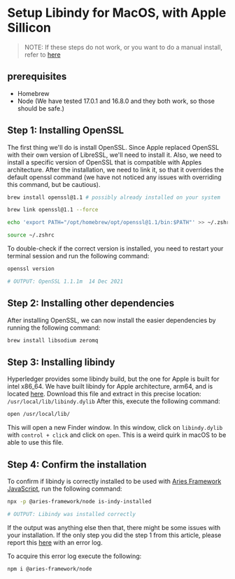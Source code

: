 # Setup Libindy for MacOS, with Apple Sillicon

> NOTE: If these steps do not work, or you want to do a manual install, refer to [here](https://github.com/hyperledger/indy-sdk#macos)

## prerequisites

- Homebrew
- Node (We have tested 17.0.1 and 16.8.0 and they both work, so those should be safe.)

## Step 1: Installing OpenSSL

The first thing we'll do is install OpenSSL. Since Apple replaced OpenSSL with their own version of LibreSSL, we'll need to install it. Also, we need to install a specific version of OpenSSL that is compatible with Apples architecture. After the installation, we need to link it, so that it overrides the default openssl command (we have not noticed any issues with overriding this command, but be cautious).

```sh
brew install openssl@1.1 # possibly already installed on your system

brew link openssl@1.1 --force

echo 'export PATH="/opt/homebrew/opt/openssl@1.1/bin:$PATH"' >> ~/.zshrc

source ~/.zshrc

```
To double-check if the correct version is installed, you need to restart your terminal session and run the following command:

```sh
openssl version

# OUTPUT: OpenSSL 1.1.1m  14 Dec 2021
```

## Step 2: Installing other dependencies

After installing OpenSSL, we can now install the easier dependencies by running the following command:

```sh
brew install libsodium zeromq
```

## Step 3: Installing libindy

Hyperledger provides some libindy build, but the one for Apple is built for intel x86_64. We have built libindy for Apple architecture, arm64, and is located [here](https://drive.google.com/file/d/1JaRqAEAyodjeh120YYZ0t42zfhN3wHiW/view).
Download this file and extract in this precise location: `/usr/local/lib/libindy.dylib`
After this, execute the following command:

```sh
open /usr/local/lib/
```

This will open a new Finder window. In this window, click on `libindy.dylib` with `control + click` and click on `open`. This is a weird quirk in macOS to be able to use this file.

## Step 4: Confirm the installation

To confirm if libindy is correctly installed to be used with [Aries Framework JavaScript](https://github.com/hyperledger/aries-framework-javascript), run the following command:

```sh
npx -p @aries-framework/node is-indy-installed

# OUTPUT: Libindy was installed correctly
```

If the output was anything else then that, there might be some issues with your installation. If the only step you did the step 1 from this article, please report this [here](https://github.com/hyperledger/aries-framework-javascript/issues) with an error log.

To acquire this error log execute the following:

```sh
npm i @aries-framework/node
```
